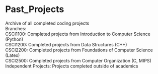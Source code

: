 # Past_Projects
Archive of all completed coding projects\
Branches:\
  CSCI1100: Completed projects from Introduction to Computer Science (Python)\
  CSCI1200: Completed projects from Data Structures (C++)\
  CSCI2200: Completed projects from Foundations of Computer Science (Latex)\
  CSCI2500: Completed projects from Computer Organization (C, MIPS)\
  Independent Projects: Projects completed outside of academics
